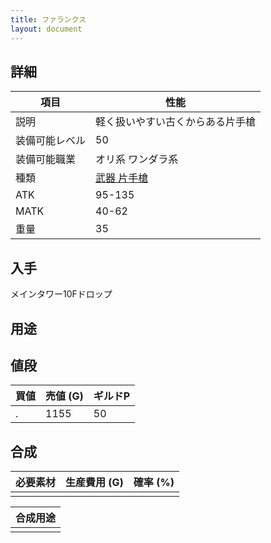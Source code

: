 ```yaml
---
title: ファランクス
layout: document
---
```

## 詳細


|項目|性能|
|---|---|
|説明|軽く扱いやすい古くからある片手槍|
|装備可能レベル|50|
|装備可能職業|オリ系 ワンダラ系|
|種類|[武器 片手槍](武器(片手槍))|
|ATK|95-135|
|MATK|40-62|
|重量|35|

## 入手

メインタワー10Fドロップ

## 用途


## 値段


|買値|売値 (G)|ギルドP|
|---|---|---|
|.|1155|50|
	

## 合成


|必要素材|生産費用 (G)|確率 (%)|
|---|---|---|
||||


|合成用途|
|---|
||
